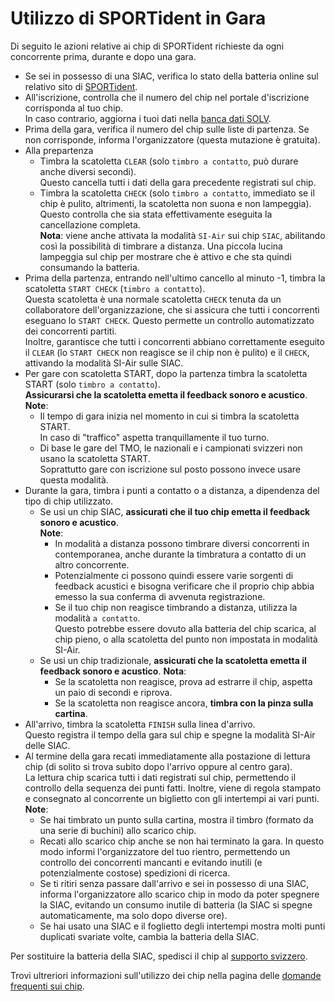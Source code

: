 # Utilizzo di SPORTident in Gara

Di seguito le azioni relative ai chip di SPORTident richieste da ogni concorrente prima, durante e dopo una gara.  

- Se sei in possesso di una SIAC, verifica lo stato della batteria online sul relativo sito di [SPORTident](https://www.sportident.com/support/siac-battery-service).
- All'iscrizione, controlla che il numero del chip nel portale d'iscrizione corrisponda al tuo chip.  
In caso contrario, aggiorna i tuoi dati nella [banca dati SOLV](../../software/solvDB/index.md).
- Prima della gara, verifica il numero del chip sulle liste di partenza. Se non corrisponde, informa l'organizzatore (questa mutazione è gratuita).
- Alla prepartenza
    - Timbra la scatoletta `CLEAR` (solo `timbro a contatto`, può durare anche diversi secondi).  
    Questo cancella tutti i dati della gara precedente registrati sul chip.
    - Timbra la scatoletta `CHECK` (solo `timbro a contatto`, immediato se il chip è pulito, altrimenti, la scatoletta non suona e non lampeggia).  
    Questo controlla che sia stata effettivamente eseguita la cancellazione completa.  
    **Nota**: viene anche attivata la modalità `SI-Air` sui chip `SIAC`, abilitando così la possibilità di timbrare a distanza. Una piccola lucina lampeggia sul chip per mostrare che è attivo e che sta quindi consumando la batteria.
- Prima della partenza, entrando nell'ultimo cancello al minuto -1, timbra la scatoletta `START CHECK` (`timbro a contatto`).  
Questa scatoletta è una normale scatoletta `CHECK` tenuta da un collaboratore dell'organizzazione, che si assicura che tutti i concorrenti eseguano lo `START CHECK`. Questo permette un controllo automatizzato dei concorrenti partiti.  
Inoltre, garantisce che tutti i concorrenti abbiano correttamente eseguito il `CLEAR` (lo `START CHECK` non reagisce se il chip non è pulito) e il `CHECK`, attivando la modalità SI-Air sulle SIAC.
- Per gare con scatoletta START, dopo la partenza timbra la scatoletta START (solo `timbro a contatto`).  
**Assicurarsi che la scatoletta emetta il feedback sonoro e acustico**.
**Note**:  
    - Il tempo di gara inizia nel momento in cui si timbra la scatoletta START.  
    In caso di "traffico" aspetta tranquillamente il tuo turno.
    - Di base le gare del TMO, le nazionali e i campionati svizzeri non usano la scatoletta START.  
    Soprattutto gare con iscrizione sul posto possono invece usare questa modalità. 
- Durante la gara, timbra i punti a contatto o a distanza, a dipendenza del tipo di chip utilizzato.  
    - Se usi un chip SIAC, **assicurati che il tuo chip emetta il feedback sonoro e acustico**.  
    **Note**:
        - In modalità a distanza possono timbrare diversi concorrenti in contemporanea, anche durante la timbratura a contatto di un altro concorrente. 
        - Potenzialmente ci possono quindi essere varie sorgenti di feedback acustici e bisogna verificare che il proprio chip abbia emesso la sua conferma di avvenuta registrazione.
        - Se il tuo chip non reagisce timbrando a distanza, utilizza la modalità `a contatto`.  
        Questo potrebbe essere dovuto alla batteria del chip scarica, al chip pieno, o alla scatoletta del punto non impostata in modalità SI-Air.
    - Se usi un chip tradizionale, **assicurati che la scatoletta emetta il feedback sonoro e acustico**.
    **Nota**:
        - Se la scatoletta non reagisce, prova ad estrarre il chip, aspetta un paio di secondi e riprova.
        - Se la scatoletta non reagisce ancora, **timbra con la pinza sulla cartina**.
- All'arrivo, timbra la scatoletta `FINISH` sulla linea d'arrivo.  
Questo registra il tempo della gara sul chip e spegne la modalità SI-Air delle SIAC.
- Al termine della gara recati immediatamente alla postazione di lettura chip (di solito si trova subito dopo l'arrivo oppure al centro gara).  
La lettura chip scarica tutti i dati registrati sul chip, permettendo il controllo della sequenza dei punti fatti. Inoltre, viene di regola stampato e consegnato al concorrente un biglietto con gli intertempi ai vari punti.  
**Note**:
    - Se hai timbrato un punto sulla cartina, mostra il timbro (formato da una serie di buchini) allo scarico chip.
    - Recati allo scarico chip anche se non hai terminato la gara. In questo modo informi l'organizzatore del tuo rientro, permettendo un controllo dei concorrenti mancanti e evitando inutili (e potenzialmente costose) spedizioni di ricerca.
    - Se ti ritiri senza passare dall'arrivo e sei in possesso di una SIAC, informa l'organizzatore allo scarico chip in modo da poter spegnere la SIAC, evitando un consumo inutile di batteria (la SIAC si spegne automaticamente, ma solo dopo diverse ore).
    - Se hai usato una SIAC e il foglietto degli intertempi mostra molti punti duplicati svariate volte, cambia la batteria della SIAC.

Per sostituire la batteria della SIAC, spedisci il chip al [supporto svizzero](https://www.sportident.com/support/siac-battery-service#country=CH).

Trovi ultreriori informazioni sull'utilizzo dei chip nella pagina delle [domande frequenti sui chip](faq_siac.md).
